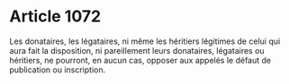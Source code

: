 # Article 1072

Les donataires, les légataires, ni même les héritiers légitimes de celui qui aura fait la disposition, ni pareillement leurs donataires, légataires ou héritiers, ne pourront, en aucun cas, opposer aux appelés le défaut de publication ou inscription.
